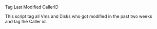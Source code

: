 Tag Last Modified CallerID

This script tag all Vms and Disks who got modified in the past two weeks and tag the Caller id.